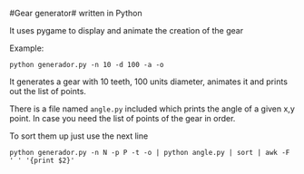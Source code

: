#Gear generator#
written in Python

It uses pygame to display and animate the creation of the gear

Example:

    python generador.py -n 10 -d 100 -a -o

It generates a gear with 10 teeth, 100 units diameter, animates it and prints out the list of points.

There is a file named `angle.py` included which prints the angle of a given x,y point. In case you need the list of points of the gear in order.

To sort them up just use the next line

    python generador.py -n N -p P -t -o | python angle.py | sort | awk -F ' ' '{print $2}'
